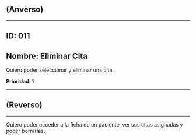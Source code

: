## (Anverso)

---

## **ID**: 011

## **Nombre**: Eliminar Cita 

Quiero poder seleccionar y eliminar una cita.

**Prioridad**: 1

---

## (Reverso)

---

Quiero poder acceder a la ficha de un paciente, ver sus citas asignadas y poder borrarlas.

